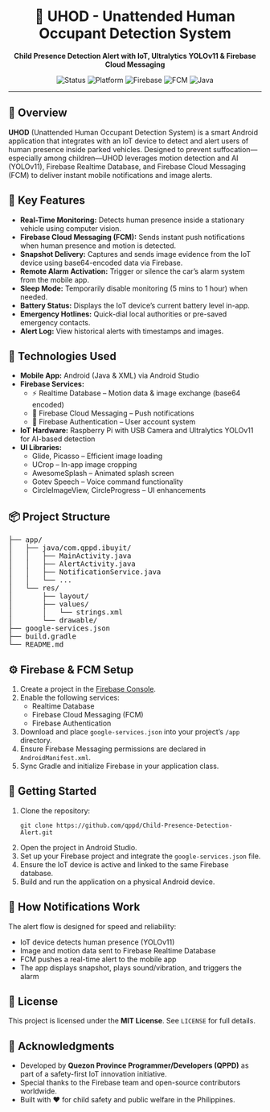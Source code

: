 <h1 align="center">🚗 UHOD - Unattended Human Occupant Detection System</h1>
<p align="center"><strong>Child Presence Detection Alert with IoT, Ultralytics YOLOv11 & Firebase Cloud Messaging</strong></p>

<p align="center">
  <img src="https://img.shields.io/badge/status-active-brightgreen" alt="Status">
  <img src="https://img.shields.io/badge/platform-Android-blue" alt="Platform">
  <img src="https://img.shields.io/badge/backend-Firebase-orange" alt="Firebase">
  <img src="https://img.shields.io/badge/messaging-FCM-red" alt="FCM">
  <img src="https://img.shields.io/badge/language-Java-yellow" alt="Java">
</p>

<hr>

<h2>📱 Overview</h2>
<p>
  <strong>UHOD</strong> (Unattended Human Occupant Detection System) is a smart Android application that integrates with an IoT device to detect and alert users of human presence inside parked vehicles. Designed to prevent suffocation—especially among children—UHOD leverages motion detection and AI (YOLOv11), Firebase Realtime Database, and Firebase Cloud Messaging (FCM) to deliver instant mobile notifications and image alerts.
</p>

<h2>🎯 Key Features</h2>
<ul>
  <li><strong>Real-Time Monitoring:</strong> Detects human presence inside a stationary vehicle using computer vision.</li>
  <li><strong>Firebase Cloud Messaging (FCM):</strong> Sends instant push notifications when human presence and motion is detected.</li>
  <li><strong>Snapshot Delivery:</strong> Captures and sends image evidence from the IoT device using base64-encoded data via Firebase.</li>
  <li><strong>Remote Alarm Activation:</strong> Trigger or silence the car’s alarm system from the mobile app.</li>
  <li><strong>Sleep Mode:</strong> Temporarily disable monitoring (5 mins to 1 hour) when needed.</li>
  <li><strong>Battery Status:</strong> Displays the IoT device’s current battery level in-app.</li>
  <li><strong>Emergency Hotlines:</strong> Quick-dial local authorities or pre-saved emergency contacts.</li>
  <li><strong>Alert Log:</strong> View historical alerts with timestamps and images.</li>
</ul>

<h2>🧠 Technologies Used</h2>
<ul>
  <li><strong>Mobile App:</strong> Android (Java & XML) via Android Studio</li>
  <li><strong>Firebase Services:</strong>
    <ul>
      <li>⚡ Realtime Database – Motion data & image exchange (base64 encoded)</li>
      <li>📩 Firebase Cloud Messaging – Push notifications</li>
      <li>🔐 Firebase Authentication – User account system</li>
    </ul>
  </li>
  <li><strong>IoT Hardware:</strong> Raspberry Pi with USB Camera and Ultralytics YOLOv11 for AI-based detection</li>
  <li><strong>UI Libraries:</strong>
    <ul>
      <li>Glide, Picasso – Efficient image loading</li>
      <li>UCrop – In-app image cropping</li>
      <li>AwesomeSplash – Animated splash screen</li>
      <li>Gotev Speech – Voice command functionality</li>
      <li>CircleImageView, CircleProgress – UI enhancements</li>
    </ul>
  </li>
</ul>

<h2>📦 Project Structure</h2>
<pre>
├── app/
│   ├── java/com.qppd.ibuyit/
│   │   ├── MainActivity.java
│   │   ├── AlertActivity.java
│   │   ├── NotificationService.java
│   │   └── ...
│   └── res/
│       ├── layout/
│       ├── values/
│       │   └── strings.xml
│       └── drawable/
├── google-services.json
├── build.gradle
└── README.md
</pre>

<h2>⚙️ Firebase & FCM Setup</h2>
<ol>
  <li>Create a project in the <a href="https://console.firebase.google.com/">Firebase Console</a>.</li>
  <li>Enable the following services:
    <ul>
      <li>Realtime Database</li>
      <li>Firebase Cloud Messaging (FCM)</li>
      <li>Firebase Authentication</li>
    </ul>
  </li>
  <li>Download and place <code>google-services.json</code> into your project’s <code>/app</code> directory.</li>
  <li>Ensure Firebase Messaging permissions are declared in <code>AndroidManifest.xml</code>.</li>
  <li>Sync Gradle and initialize Firebase in your application class.</li>
</ol>

<h2>🚀 Getting Started</h2>
<ol>
  <li>Clone the repository:
    <pre><code>git clone https://github.com/qppd/Child-Presence-Detection-Alert.git</code></pre>
  </li>
  <li>Open the project in Android Studio.</li>
  <li>Set up your Firebase project and integrate the <code>google-services.json</code> file.</li>
  <li>Ensure the IoT device is active and linked to the same Firebase database.</li>
  <li>Build and run the application on a physical Android device.</li>
</ol>

<h2>🔔 How Notifications Work</h2>
<p>The alert flow is designed for speed and reliability:</p>
<ul>
  <li>IoT device detects human presence (YOLOv11)</li>
  <li>Image and motion data sent to Firebase Realtime Database</li>
  <li>FCM pushes a real-time alert to the mobile app</li>
  <li>The app displays snapshot, plays sound/vibration, and triggers the alarm</li>
</ul>

<h2>📖 License</h2>
<p>
  This project is licensed under the <strong>MIT License</strong>. See <code>LICENSE</code> for full details.
</p>

<h2>🙌 Acknowledgments</h2>
<ul>
  <li>Developed by <strong>Quezon Province Programmer/Developers (QPPD)</strong> as part of a safety-first IoT innovation initiative.</li>
  <li>Special thanks to the Firebase team and open-source contributors worldwide.</li>
  <li>Built with ❤️ for child safety and public welfare in the Philippines.</li>
</ul>
